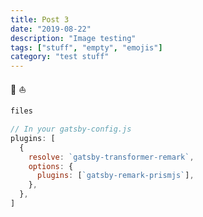 ```yaml
---
title: Post 3
date: "2019-08-22"
description: "Image testing"
tags: ["stuff", "empty", "emojis"]
category: "test stuff"
---
```


:turtle:
:boat:

```sh
files
```

```javascript
// In your gatsby-config.js
plugins: [
  {
    resolve: `gatsby-transformer-remark`,
    options: {
      plugins: [`gatsby-remark-prismjs`],
    },
  },
]
```
